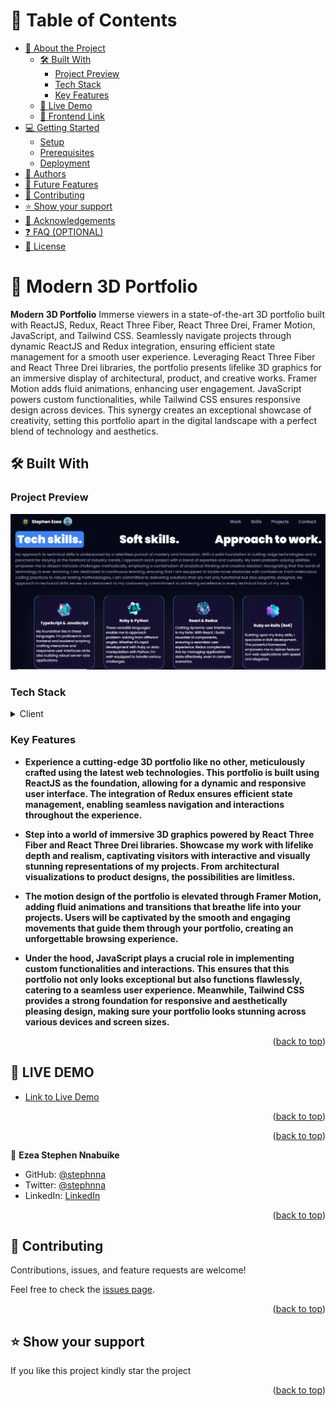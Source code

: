 <!-- TABLE OF CONTENTS -->
# 📗 Table of Contents

- [📖 About the Project](#about-project)
  - [🛠 Built With](#built-with)
    - [Project Preview](#schema)
    - [Tech Stack](#tech-stack)
    - [Key Features](#key-features)
  - [🚀 Live Demo](#live-demo)
  - [🚀 Frontend Link](#frontend-link)
- [💻 Getting Started](#getting-started)
  - [Setup](#setup)
  - [Prerequisites](#prerequisites) 
  - [Deployment](#triangular_flag_on_post-deployment)
- [👥 Authors](#authors)
- [🔭 Future Features](#future-features)
- [🤝 Contributing](#contributing)
- [⭐️ Show your support](#support)
- [🙏 Acknowledgements](#acknowledgements)
- [❓ FAQ (OPTIONAL)](#faq)
- [📝 License](#license)

<!-- PROJECT DESCRIPTION -->

# 📖 Modern 3D Portfolio<a name="about-project"></a>

**Modern 3D Portfolio** Immerse viewers in a state-of-the-art 3D portfolio built with ReactJS, Redux, React Three Fiber, React Three Drei, Framer Motion, JavaScript, and Tailwind CSS. Seamlessly navigate projects through dynamic ReactJS and Redux integration, ensuring efficient state management for a smooth user experience. Leveraging React Three Fiber and React Three Drei libraries, the portfolio presents lifelike 3D graphics for an immersive display of architectural, product, and creative works. Framer Motion adds fluid animations, enhancing user engagement. JavaScript powers custom functionalities, while Tailwind CSS ensures responsive design across devices. This synergy creates an exceptional showcase of creativity, setting this portfolio apart in the digital landscape with a perfect blend of technology and aesthetics.

## 🛠 Built With <a name="built-with"></a>

### Project Preview <a name="screeshot"></a>
<img src="./public/screenshot.png" />

### Tech Stack <a name="tech-stack"></a>

<details>
<summary>Client</summary>
  <ul>
    <li><a href="https://react.dev/blog/2023/03/16/introducing-react-dev">React</a></li>
     <li><a href="https://docs.pmnd.rs/react-three-fiber/getting-started/introduction">Threejs</a></li>
     <li><a href="https://redux.js.org/">Redux</a></li>
     <li><a href="https://tailwindcss.com/">TailwindCSS</a></li>
  </ul>
</details>

<!-- Features -->

### Key Features <a name="key-features"></a>
- **Experience a cutting-edge 3D portfolio like no other, meticulously crafted using the latest web technologies. This portfolio is built using ReactJS as the foundation, allowing for a dynamic and responsive user interface. The integration of Redux ensures efficient state management, enabling seamless navigation and interactions throughout the experience.**

- **Step into a world of immersive 3D graphics powered by React Three Fiber and React Three Drei libraries. Showcase my work with lifelike depth and realism, captivating visitors with interactive and visually stunning representations of my projects. From architectural visualizations to product designs, the possibilities are limitless.**

- **The motion design of the portfolio is elevated through Framer Motion, adding fluid animations and transitions that breathe life into your projects. Users will be captivated by the smooth and engaging movements that guide them through your portfolio, creating an unforgettable browsing experience.**

- **Under the hood, JavaScript plays a crucial role in implementing custom functionalities and interactions. This ensures that this portfolio not only looks exceptional but also functions flawlessly, catering to a seamless user experience. Meanwhile, Tailwind CSS provides a strong foundation for responsive and aesthetically pleasing design, making sure your portfolio looks stunning across various devices and screen sizes.**


<p align="right">(<a href="#readme-top">back to top</a>)</p>

<!-- LIVE DEMO -->
## 🚀 LIVE DEMO <a name="live-demo"></a>
- [Link to Live Demo](https://stephenezea.vercel.app/)

<p align="right">(<a href="#readme-top">back to top</a>)</p>

<p align="right">(<a href="#readme-top">back to top</a>)</p>

<!-- AUTHOR-->

👤 **Ezea Stephen Nnabuike**

- GitHub: [@stephnna](https://github.com/stephnna)
- Twitter: [@stephnna](https://twitter.com/stephnna)
- LinkedIn: [LinkedIn](https://www.linkedin.com/in/stephen-ezea/)

<p align="right">(<a href="#readme-top">back to top</a>)</p>

<!-- CONTRIBUTING -->

## 🤝 Contributing <a name="contributing"></a>

Contributions, issues, and feature requests are welcome!

Feel free to check the [issues page](../../issues/).

<p align="right">(<a href="#readme-top">back to top</a>)</p>

<!-- SUPPORT -->

## ⭐️ Show your support <a name="support"></a>

If you like this project kindly star the project

<p align="right">(<a href="#readme-top">back to top</a>)</p>
